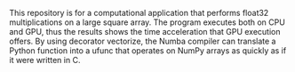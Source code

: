 This repository is for a computational application that performs float32 multiplications on a large square array. The program executes both on CPU and GPU, thus the results shows the time acceleration that GPU execution offers. By using decorator vectorize, the Numba compiler can translate a Python function into a ufunc that operates on NumPy arrays as quickly as if it were written in C.
